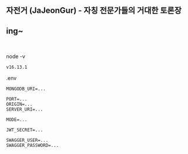 ## 자전거 (JaJeonGur) - 자칭 전문가들의 거대한 토론장

## ing~

<br />

node -v

```
v16.13.1
```

.env

```
MONGODB_URI=...

PORT=...
ORIGIN=...
SERVER_URI=...

MODE=...

JWT_SECRET=...

SWAGGER_USER=...
SWAGGER_PASSWORD=...
```
